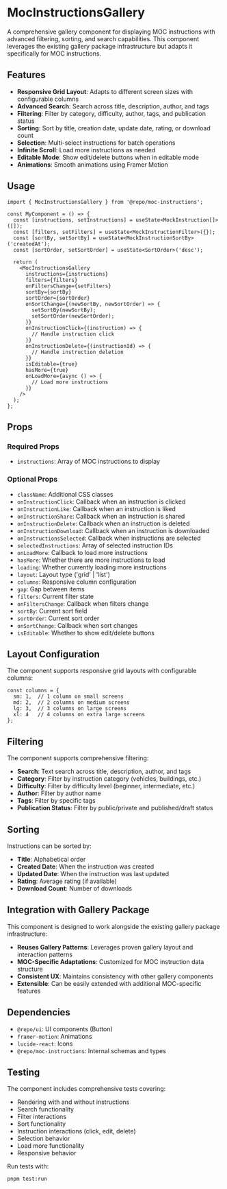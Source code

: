 # MocInstructionsGallery

A comprehensive gallery component for displaying MOC instructions with advanced filtering, sorting, and search capabilities. This component leverages the existing gallery package infrastructure but adapts it specifically for MOC instructions.

## Features

- **Responsive Grid Layout**: Adapts to different screen sizes with configurable columns
- **Advanced Search**: Search across title, description, author, and tags
- **Filtering**: Filter by category, difficulty, author, tags, and publication status
- **Sorting**: Sort by title, creation date, update date, rating, or download count
- **Selection**: Multi-select instructions for batch operations
- **Infinite Scroll**: Load more instructions as needed
- **Editable Mode**: Show edit/delete buttons when in editable mode
- **Animations**: Smooth animations using Framer Motion

## Usage

```tsx
import { MocInstructionsGallery } from '@repo/moc-instructions';

const MyComponent = () => {
  const [instructions, setInstructions] = useState<MockInstruction[]>([]);
  const [filters, setFilters] = useState<MockInstructionFilter>({});
  const [sortBy, setSortBy] = useState<MockInstructionSortBy>('createdAt');
  const [sortOrder, setSortOrder] = useState<SortOrder>('desc');

  return (
    <MocInstructionsGallery
      instructions={instructions}
      filters={filters}
      onFiltersChange={setFilters}
      sortBy={sortBy}
      sortOrder={sortOrder}
      onSortChange={(newSortBy, newSortOrder) => {
        setSortBy(newSortBy);
        setSortOrder(newSortOrder);
      }}
      onInstructionClick={(instruction) => {
        // Handle instruction click
      }}
      onInstructionDelete={(instructionId) => {
        // Handle instruction deletion
      }}
      isEditable={true}
      hasMore={true}
      onLoadMore={async () => {
        // Load more instructions
      }}
    />
  );
};
```

## Props

### Required Props

- `instructions`: Array of MOC instructions to display

### Optional Props

- `className`: Additional CSS classes
- `onInstructionClick`: Callback when an instruction is clicked
- `onInstructionLike`: Callback when an instruction is liked
- `onInstructionShare`: Callback when an instruction is shared
- `onInstructionDelete`: Callback when an instruction is deleted
- `onInstructionDownload`: Callback when an instruction is downloaded
- `onInstructionsSelected`: Callback when instructions are selected
- `selectedInstructions`: Array of selected instruction IDs
- `onLoadMore`: Callback to load more instructions
- `hasMore`: Whether there are more instructions to load
- `loading`: Whether currently loading more instructions
- `layout`: Layout type ('grid' | 'list')
- `columns`: Responsive column configuration
- `gap`: Gap between items
- `filters`: Current filter state
- `onFiltersChange`: Callback when filters change
- `sortBy`: Current sort field
- `sortOrder`: Current sort order
- `onSortChange`: Callback when sort changes
- `isEditable`: Whether to show edit/delete buttons

## Layout Configuration

The component supports responsive grid layouts with configurable columns:

```tsx
const columns = {
  sm: 1,  // 1 column on small screens
  md: 2,  // 2 columns on medium screens
  lg: 3,  // 3 columns on large screens
  xl: 4   // 4 columns on extra large screens
};
```

## Filtering

The component supports comprehensive filtering:

- **Search**: Text search across title, description, author, and tags
- **Category**: Filter by instruction category (vehicles, buildings, etc.)
- **Difficulty**: Filter by difficulty level (beginner, intermediate, etc.)
- **Author**: Filter by author name
- **Tags**: Filter by specific tags
- **Publication Status**: Filter by public/private and published/draft status

## Sorting

Instructions can be sorted by:

- **Title**: Alphabetical order
- **Created Date**: When the instruction was created
- **Updated Date**: When the instruction was last updated
- **Rating**: Average rating (if available)
- **Download Count**: Number of downloads

## Integration with Gallery Package

This component is designed to work alongside the existing gallery package infrastructure:

- **Reuses Gallery Patterns**: Leverages proven gallery layout and interaction patterns
- **MOC-Specific Adaptations**: Customized for MOC instruction data structure
- **Consistent UX**: Maintains consistency with other gallery components
- **Extensible**: Can be easily extended with additional MOC-specific features

## Dependencies

- `@repo/ui`: UI components (Button)
- `framer-motion`: Animations
- `lucide-react`: Icons
- `@repo/moc-instructions`: Internal schemas and types

## Testing

The component includes comprehensive tests covering:

- Rendering with and without instructions
- Search functionality
- Filter interactions
- Sort functionality
- Instruction interactions (click, edit, delete)
- Selection behavior
- Load more functionality
- Responsive behavior

Run tests with:

```bash
pnpm test:run
``` 